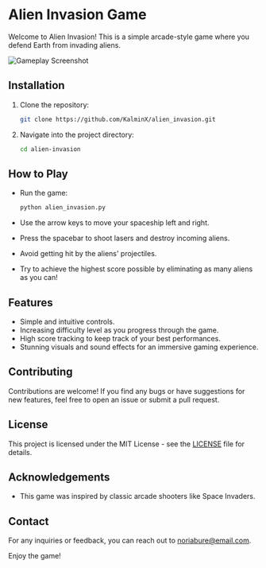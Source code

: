# Alien Invasion Game

Welcome to Alien Invasion! This is a simple arcade-style game where you defend Earth from invading aliens. 

![Gameplay Screenshot](alien_screenshot_pic.png)

## Installation

1. Clone the repository:

    ```bash
    git clone https://github.com/KalminX/alien_invasion.git
    ```

2. Navigate into the project directory:

    ```bash
    cd alien-invasion
    ```

## How to Play

- Run the game:

    ```bash
    python alien_invasion.py
    ```

- Use the arrow keys to move your spaceship left and right.
- Press the spacebar to shoot lasers and destroy incoming aliens.
- Avoid getting hit by the aliens' projectiles.
- Try to achieve the highest score possible by eliminating as many aliens as you can!

## Features

- Simple and intuitive controls.
- Increasing difficulty level as you progress through the game.
- High score tracking to keep track of your best performances.
- Stunning visuals and sound effects for an immersive gaming experience.

## Contributing

Contributions are welcome! If you find any bugs or have suggestions for new features, feel free to open an issue or submit a pull request.

## License

This project is licensed under the MIT License - see the [LICENSE](LICENSE) file for details.

## Acknowledgements

- This game was inspired by classic arcade shooters like Space Invaders.

## Contact

For any inquiries or feedback, you can reach out to [noriabure@email.com](mailto:noriabure@email.com).

Enjoy the game!
